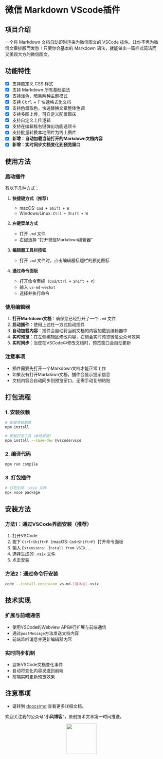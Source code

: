 # 微信 Markdown VScode插件

## 项目介绍

一个将 Markdown 文档自动即时渲染为微信图文的 VSCode 插件。让你不再为微信文章排版而发愁！只要你会基本的 Markdown 语法，就能做出一篇样式简洁而又美观大方的微信图文。

## 功能特性

- [x] 支持自定义 CSS 样式
- [x] 支持 Markdown 所有基础语法
- [x] 支持浅色、暗黑两种主题模式
- [x] 支持 <kbd>Ctrl</kbd> + <kbd>F</kbd> 快速格式化文档
- [x] 支持色盘取色，快速替换文章整体色调
- [x] 支持多图上传，可自定义配置图床
- [x] 支持自定义上传逻辑
- [x] 支持在编辑框右键弹出功能选项卡
- [x] 支持批量转换本地图片为线上图片
- [x] **新增：自动加载当前打开的Markdown文档内容**
- [x] **新增：实时同步文档变化到预览窗口**

## 使用方法

### 启动插件
有以下几种方式：

1. **快捷键方式（推荐）**
   - macOS: `Cmd + Shift + W`
   - Windows/Linux: `Ctrl + Shift + W`

2. **右键菜单方式**
   - 打开 `.md` 文件
   - 右键选择 "打开微信Markdown编辑器"

3. **编辑器工具栏按钮**
   - 打开 `.md` 文件时，点击编辑器标题栏的预览图标

4. **通过命令面板**
   - 打开命令面板（`Cmd/Ctrl + Shift + P`）
   - 输入 `vs-md-wechat`
   - 选择并执行命令

### 使用编辑器
1. **打开Markdown文档**：确保您已经打开了一个 `.md` 文件
2. **启动插件**：使用上述任一方式启动插件
3. **自动加载内容**：插件会自动将当前文档的内容加载到编辑器中
4. **实时预览**：在左侧编辑区修改内容，右侧会实时预览微信公众号效果
5. **实时同步**：当您在VSCode中修改文档时，预览窗口会自动更新

### 注意事项
- 插件需要先打开一个Markdown文档才能正常工作
- 如果没有打开Markdown文档，插件会显示提示信息
- 文档内容会自动同步到预览窗口，无需手动复制粘贴

## 打包流程

### 1. 安装依赖
```bash
# 安装项目依赖
npm install

# 安装打包工具（本地安装）
npm install --save-dev @vscode/vsce
```

### 2. 编译代码
```bash
npm run compile
```

### 3. 打包插件
```bash
# 打包生成 .vsix 文件
npx vsce package
```

## 安装方法

### 方法1：通过VSCode界面安装（推荐）
1. 打开VSCode
2. 按下 `Ctrl+Shift+P`（macOS: `Cmd+Shift+P`）打开命令面板
3. 输入 `Extensions: Install from VSIX...`
4. 选择生成的 `.vsix` 文件
5. 点击安装

### 方法2：通过命令行安装
```bash
code --install-extension vs-md-[版本号].vsix
```

## 技术实现

### 扩展与前端通信
- 使用VSCode的Webview API进行扩展与前端通信
- 通过`postMessage`方法发送文档内容
- 前端监听消息并更新编辑器内容

### 实时同步机制
- 监听VSCode文档变化事件
- 自动将变化内容发送到前端
- 前端实时更新预览效果

## 注意事项

- 请转到 [doocs/md](https://github.com/doocs/md) 查看更多详细文档。

欢迎关注我的公众号"**小风博客**"，原创技术文章第一时间推送。

<center>
    <img src="https://t.tutu.to/img/BNTeK" style="width: 100px;">
</center>



